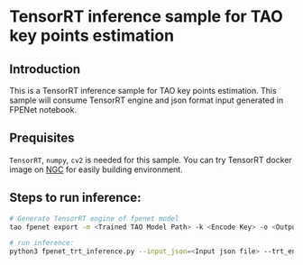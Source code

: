 # TensorRT inference sample for TAO key points estimation

## Introduction
This is a TensorRT inference sample for TAO key points estimation. This sample will consume TensorRT engine and json format input generated in FPENet notebook.

## Prequisites
`TensorRT`, `numpy`, `cv2` is needed for this sample. You can try TensorRT docker image on [NGC](https://ngc.nvidia.com/catalog/containers/nvidia:tensorrt) for easily building environment. 


## Steps to run inference:

```sh
# Generate TensorRT engine of fpenet model
tao fpenet export -m <Trained TAO Model Path> -k <Encode Key> -o <Output file .etlt> --engine_file trt_fpenet.engine

# run inference:
python3 fpenet_trt_inference.py --input_json=<Input json file> --trt_engine=<trt fpenet engine> --output_img_dir=<Path to output images>
```